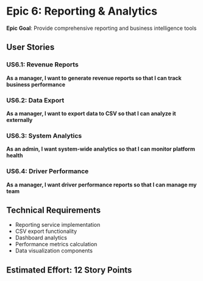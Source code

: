 # Epic 6: Reporting & Analytics

**Epic Goal**: Provide comprehensive reporting and business intelligence tools

## User Stories

### US6.1: Revenue Reports
**As a manager, I want to generate revenue reports so that I can track business performance**

### US6.2: Data Export
**As a manager, I want to export data to CSV so that I can analyze it externally**

### US6.3: System Analytics
**As an admin, I want system-wide analytics so that I can monitor platform health**

### US6.4: Driver Performance
**As a manager, I want driver performance reports so that I can manage my team**

## Technical Requirements
- Reporting service implementation
- CSV export functionality
- Dashboard analytics
- Performance metrics calculation
- Data visualization components

## Estimated Effort: 12 Story Points

